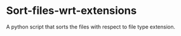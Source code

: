 # Sort-files-wrt-extensions
A python script that sorts the files with respect to file type extension.
